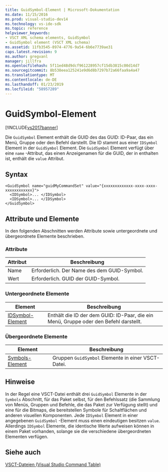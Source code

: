 ```yaml
---
title: GuidSymbol-Element | Microsoft-Dokumentation
ms.date: 11/15/2016
ms.prod: visual-studio-dev14
ms.technology: vs-ide-sdk
ms.topic: reference
helpviewer_keywords:
- VSCT XML schema elements, GuidSymbol
- GuidSymbol element (VSCT XML schema)
ms.assetid: 11fb3545-8974-4776-9a54-6b6e7739ae31
caps.latest.revision: 9
ms.author: gregvanl
manager: jillfra
ms.openlocfilehash: 5f11ed48d9dcf961228957cf15db3815c00d14d7
ms.sourcegitcommit: 8b538eea125241e9d6d8b7297b72a66faa9a4a47
ms.translationtype: MT
ms.contentlocale: de-DE
ms.lasthandoff: 01/23/2019
ms.locfileid: "58957289"
---
```

# <a name="guidsymbol-element"></a>GuidSymbol-Element
[!INCLUDE[vs2017banner](../includes/vs2017banner.md)]

Die `GuidSymbol` Element enthält die GUID des das GUID: ID-Paar, das ein Menü, Gruppe oder den Befehl darstellt. Die ID stammt aus einer `IDSymbol` Element in der `GuidSymbol` Element. Die `GuidSymbol` Element verfügt über eine `name` -Attribut, das einen Anzeigenamen für die GUID, der in enthalten ist, enthält die `value` Attribut.  
  
## <a name="syntax"></a>Syntax  
  
```  
<GuidSymbol name="guidMyCommandSet" value="{xxxxxxxxxxxxx-xxxx-xxxx-xxxxxxxxxxxx}">  
  <IDSymbol>... </IDSymbol>  
  <IDSymbol>... </IDSymbol>  
</GuidSymbol>  
```  
  
## <a name="attributes-and-elements"></a>Attribute und Elemente  
 In den folgenden Abschnitten werden Attribute sowie untergeordnete und übergeordnete Elemente beschrieben.  
  
### <a name="attributes"></a>Attribute  
  
|Attribut|Beschreibung|  
|---------------|-----------------|  
|Name|Erforderlich. Der Name des dem GUID-Symbol.|  
|Wert|Erforderlich. GUID der GUID-Symbol.|  
  
### <a name="child-elements"></a>Untergeordnete Elemente  
  
|Element|Beschreibung|  
|-------------|-----------------|  
|[IDSymbol-Element](../extensibility/idsymbol-element.md)|Enthält die ID der dem GUID: ID-Paar, die ein Menü, Gruppe oder den Befehl darstellt.|  
  
### <a name="parent-elements"></a>Übergeordnete Elemente  
  
|Element|Beschreibung|  
|-------------|-----------------|  
|[Symbols-Element](../extensibility/symbols-element.md)|Gruppen `GuidSymbol` Elemente in einer VSCT-Datei.|  
  
## <a name="remarks"></a>Hinweise  
 In der Regel eine VSCT-Datei enthält drei `GuidSymbol` Elemente in der `Symbols` Abschnitt, für das Paket selbst, für den Befehlssatz (die Sammlung von Menüs, Gruppen und Befehle, die das Paket zur Verfügung stellt) und eine für die Bitmaps, die bereitstellen Symbole für Schaltflächen und anderen visuellen Komponenten. Jede `IDSymbol` Element in einer angegebenen `GuidSymbol` -Element muss einen eindeutigen besitzen `value`. Allerdings `IDSymbol` Elemente, die identische Werte aufweisen können in einem Paket vorhanden, solange sie die verschiedene übergeordneten Elementen verfügen.  
  
## <a name="see-also"></a>Siehe auch  
 [VSCT-Dateien (Visual Studio Command Table)](../extensibility/internals/visual-studio-command-table-dot-vsct-files.md)
